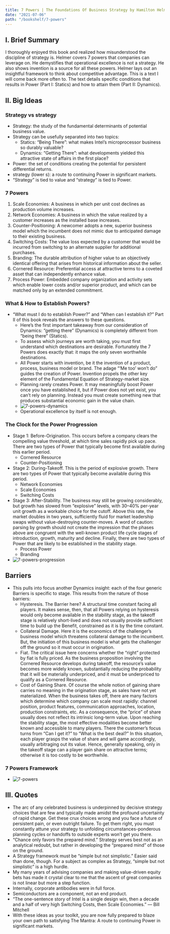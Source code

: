 ```yaml
---
title: 7 Powers | The Foundations Of Business Strategy by Hamilton Helmer
date: "2021-07-06"
path: "/bookshelf/7-powers"
---
```


## I. Brief Summary
I thoroughly enjoyed this book and realized how misunderstood the discipline of strategy is. Helmer covers 7 powers that companies can leverage on. He demystifies that operational excellence is not a strategy. He also shows invention is a source for all these powers. Helmer lays out an insightful framework to think about competitive advantage. This is a text I will come back more often to. The text details specific conditions that results in Power (Part I: Statics) and how to attain them (Part II: Dynamics).

## II. Big Ideas
### Strategy vs strategy
- Strategy: the study of the fundamental determinants of potential business value.
- Strategy can be usefully separated into two topics: 
    - Statics: “Being There”: what makes Intel’s microprocessor business so durably valuable? 
    - Dynamics: “Getting There”: what developments yielded this attractive state of affairs in the first place?
- Power: the set of conditions creating the potential for persistent differential returns.
- strategy (lower s): a route to continuing Power in significant markets.
- “Strategy” is tied to value and “strategy” is tied to Power.

### 7 Powers
1. Scale Economies: A business in which per unit cost declines as production volume increases.
2. Network Economies: A business in which the value realized by a customer increases as the installed base increases.
3. Counter-Positioning: A newcomer adopts a new, superior business model which the incumbent does not mimic due to anticipated damage to their existing business.
4. Switching Costs: The value loss expected by a customer that would be incurred from switching to an alternate supplier for additional purchases.
5. Branding: The durable attribution of higher value to an objectively identical offering that arises from historical information about the seller.
6. Cornered Resource: Preferential access at attractive terms to a coveted asset that can independently enhance value.
7. Process Power: Embedded company organization and activity sets which enable lower costs and/or superior product, and which can be matched only by an extended commitment.

### What & How to Establish Powers?
- “What must I do to establish Power?” and “When can I establish it?” Part II of this book reveals the answers to these questions. 
    - Here’s the first important takeaway from our consideration of Dynamics: “getting there” (Dynamics) is completely different from “being there” (Statics).
    - To assess which journeys are worth taking, you must first understand which destinations are desirable. Fortunately the 7 Powers does exactly that: it maps the only seven worthwhile destinations.
    - All Power starts with invention, be it the invention of a product, process, business model or brand. The adage “‘Me too’ won’t do” guides the creation of Power. Invention propels the other key element of the Fundamental Equation of Strategy-market size.
    - Planning rarely creates Power. It may meaningfully boost Power once you have established it, but if Power does not yet exist, you can’t rely on planning. Instead you must create something new that produces substantial economic gain in the value chain.
    - <img src="../../src/images/7-powers-dynamics.png" alt="7-powers-dynamics"/>
    - Operational excellence by itself is not enough.

### The Clock for the Power Progression
- Stage 1: Before-Origination. This occurs before a company clears the compelling value threshold, at which time sales rapidly pick up pace. There are two types of Power that typically become first available during this earlier period.
    - Cornered Resource
    - Counter-Positioning
- Stage 2: During-Takeoff. This is the period of explosive growth. There are two types of Power that typically become available during this period.
    - Network Economies
    - Scale Economies
    - Switching Costs
- Stage 3: After-Stability. The business may still be growing considerably, but growth has slowed from “explosive” levels, with 30–40% per-year unit growth as a workable choice for the cutoff. Above this rate, the market doubles in two years, sufficiently fluid for market leadership swaps without value-destroying counter-moves. A word of caution: parsing by growth should not create the impression that the phases above are congruent with the well-known product life cycle stages of introduction, growth, maturity and decline. Finally, there are two types of Power that are likely to be established in the stability stage.
    - Process Power
    - Branding
- <img src="../../src/images/7-powers-progression.png" alt="7-powers-progression"/>

## Barriers
- This pulls into focus another Dynamics insight: each of the four generic Barriers is specific to stage. This results from the nature of those barriers:
    - Hysteresis. The Barrier here? A structural time constant facing all players. It makes sense, then, that all Powers relying on hysteresis would only become available in the stability stage, as the takeoff stage is relatively short-lived and does not usually provide sufficient time to build up the Benefit, constrained as it is by the time constant.
    - Collateral Damage. Here it is the economics of the challenger’s business model which threatens collateral damage to the incumbent. But, the initiation of this business model is what gets the challenger off the ground so it must occur in origination.
    - Fiat. The critical issue here concerns whether the “right” protected by fiat is fully priced. As the business proposition involving the Cornered Resource develops during takeoff, the resource’s value becomes more widely known, substantially reducing the probability that it will be materially underpriced, and it must be underpriced to qualify as a Cornered Resource.
    - Cost of Gaining Share. Of course the whole notion of gaining share carries no meaning in the origination stage, as sales have not yet materialized. When the business takes off, there are many factors which determine which company can scale most rapidly: channel position, product features, communication approaches, location, production constraints, etc. As a consequence, the “price” of share usually does not reflect its intrinsic long-term value. Upon reaching the stability stage, the most effective modalities become better known and accessible to many players. There the customer’s focus turns from “Can I get it?” to “What is the best deal?” In this situation, each player grasps the value of share and will game accordingly, usually arbitraging out its value. Hence, generally speaking, only in the takeoff stage can a player gain share on attractive terms; otherwise it is too costly to be worthwhile.

### 7 Powers Framework
- <img src="../../src/images/7-powers-ecosystem.png" alt="7-powers"/>

## III. Quotes
- The arc of any celebrated business is underpinned by decisive strategy choices that are few and typically made amidst the profound uncertainty of rapid change. Get these crux choices wrong and you face a future of persistent pain, or even outright failure. To get them right, you must constantly attune your strategy to unfolding circumstances-ponderous planning cycles or handoffs to outside experts won’t get you there.
- “Chance only favors the prepared mind.” Strategy serves best not as an analytical redoubt, but rather in developing the “prepared mind” of those on the ground.
- A Strategy framework must be “simple but not simplistic.” Easier said than done, though. For a subject as complex as Strategy, “simple but not simplistic” is a high hurdle.
- My many years of advising companies and making value-driven equity bets has made it crystal clear to me that the ascent of great companies is not linear but more a step function.
- Internally, corporate antibodies were in full force.
- Semiconductors are a component, not an end product.
- “The one-sentence story of Intel is a single design win, then a decade and a half of very high Switching Costs, then Scale Economies.”  — Bill Mitchell
- With these ideas as your toolkit, you are now fully prepared to blaze your own path to satisfying The Mantra: A route to continuing Power in significant markets.